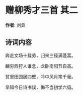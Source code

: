 # 赠柳秀才三首  其二

**作者**: 刘弇

## 诗词内容

奔走文场十载劳，归来三径满蓬蒿。

麟穷西狩人谁念，龙卧南阳节自高。

贫里田园居四壁，吟中风月笔千毫。

早知今日诗书误，悔不当初学六韬。

